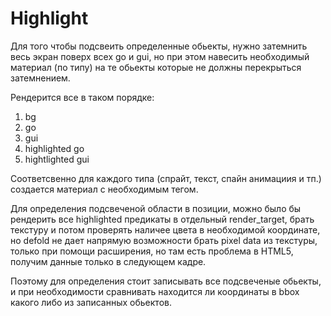 # Highlight
Для того чтобы подсвеить определенные обьекты, нужно затемнить весь экран поверх всех go и gui, но при этом навесить необходимый материал (по типу) на те обьекты которые не должны перекрыться затемнением.

Рендерится все в таком порядке:
1. bg
2. go
3. gui
4. highlighted go
5. hightlighted gui

Соответсвенно для каждого типа (cпрайт, текст, спайн анимациия и тп.) создается материал с необходимым тегом.


Для определения подсвеченой области в позиции, можно было бы рендерить все highlighted предикаты в отдельный render_target, брать текстуру и потом проверять наличее цвета в необходимой координате, но defold не дает напрямую возможности брать pixel data из текстуры, только при помощи расширения, но там есть проблема в HTML5, получим данные только в следующем кадре. 

Поэтому для определения стоит записывать все подсвеченые обьекты, и при необходимости сравнивать находится ли координаты в bbox какого либо из записанных обьектов.
